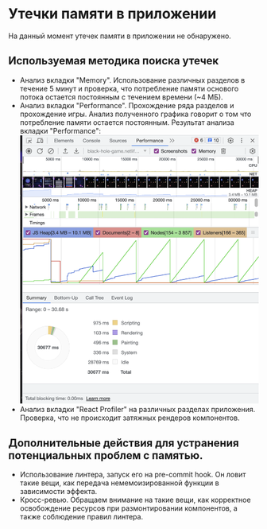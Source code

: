 # Утечки памяти в приложении

На данный момент утечек памяти в приложении не обнаружено.

## Используемая методика поиска утечек

- Анализ вкладки "Memory". Использование различных разделов в течение 5 минут и проверка, что потребление памяти основого потока остается постоянным с течением времени (~4 МБ).
- Анализ вкладки "Performance". Прохождение ряда разделов и прохождение игры. Анализ полученного графика говорит о том что потребление памяти остается постоянным.
  Результат анализа вкладки "Performance":
  ![Результат анализа вкладки "Performance"](./performance-tab-report.png)
- Анализ вкладки "React Profiler" на различных разделах приложения. Проверка, что не происходит затяжных рендеров компонентов.

## Дополнительные действия для устранения потенциальных проблем с памятью.

- Использование линтера, запуск его на pre-commit hook. Он ловит такие вещи, как передача немемоизированной функции в зависимости эффекта.
- Кросс-ревью. Обращаем внимание на такие вещи, как корректное освобождение ресурсов при размонтировании компонентов, а также соблюдение правил линтера.

